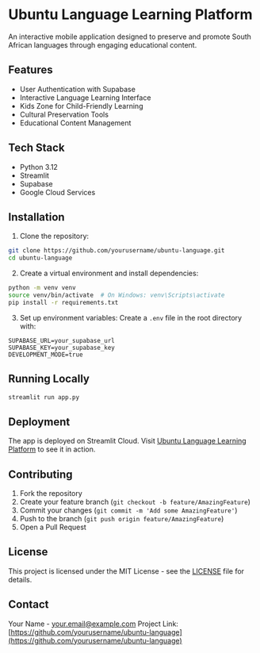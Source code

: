 # Ubuntu Language Learning Platform

An interactive mobile application designed to preserve and promote South African languages through engaging educational content.

## Features

- User Authentication with Supabase
- Interactive Language Learning Interface
- Kids Zone for Child-Friendly Learning
- Cultural Preservation Tools
- Educational Content Management

## Tech Stack

- Python 3.12
- Streamlit
- Supabase
- Google Cloud Services

## Installation

1. Clone the repository:
```bash
git clone https://github.com/yourusername/ubuntu-language.git
cd ubuntu-language
```

2. Create a virtual environment and install dependencies:
```bash
python -m venv venv
source venv/bin/activate  # On Windows: venv\Scripts\activate
pip install -r requirements.txt
```

3. Set up environment variables:
Create a `.env` file in the root directory with:
```
SUPABASE_URL=your_supabase_url
SUPABASE_KEY=your_supabase_key
DEVELOPMENT_MODE=true
```

## Running Locally

```bash
streamlit run app.py
```

## Deployment

The app is deployed on Streamlit Cloud. Visit [Ubuntu Language Learning Platform](https://ubuntu-language.streamlit.app) to see it in action.

## Contributing

1. Fork the repository
2. Create your feature branch (`git checkout -b feature/AmazingFeature`)
3. Commit your changes (`git commit -m 'Add some AmazingFeature'`)
4. Push to the branch (`git push origin feature/AmazingFeature`)
5. Open a Pull Request

## License

This project is licensed under the MIT License - see the [LICENSE](LICENSE) file for details.

## Contact

Your Name - your.email@example.com
Project Link: [https://github.com/yourusername/ubuntu-language](https://github.com/yourusername/ubuntu-language)
